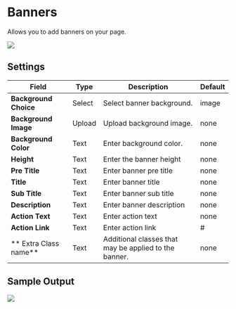 # Banners

Allows you to add banners on your page.

![](http://transvelo.github.io/docs/techmarket/images/banner.png)

## Settings

| Field | Type | Description | Default
| -- | -- | -- | -- |
| **Background Choice** | Select |  Select banner background. | image
| **Background Image** | Upload |  Upload background image. |none
| **Background Color** | Text |  Enter background color. | none
| **Height** | Text | Enter the banner height | none
| **Pre Title** | Text | Enter banner pre title | none
| **Title** | Text | Enter banner title | none
| **Sub Title** | Text | Enter banner sub title | none
| **Description** | Text | Enter banner description | none
| **Action Text** | Text | Enter action text | none
| **Action Link** | Text | Enter action link | #
| ** Extra Class name** | Text | Additional classes that may be applied to the banner. | none

## Sample Output

![](http://transvelo.github.io/docs/techmarket/images/banners-output.png)
